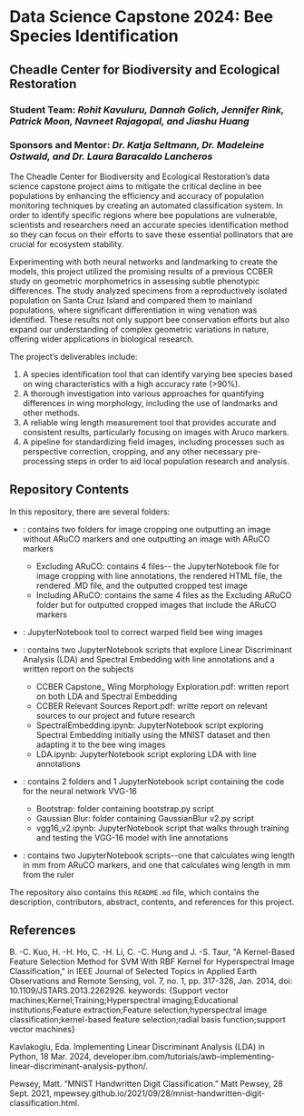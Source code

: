 # Data Science Capstone 2024: Bee Species Identification
## Cheadle Center for Biodiversity and Ecological Restoration
### Student Team: *Rohit Kavuluru, Dannah Golich, Jennifer Rink, Patrick Moon, Navneet Rajagopal, and Jiashu Huang*
### Sponsors and Mentor: *Dr. Katja Seltmann, Dr. Madeleine Ostwald, and Dr. Laura Baracaldo Lancheros*

The Cheadle Center for Biodiversity and Ecological Restoration’s data science capstone project aims to mitigate the critical decline in bee populations by enhancing the efficiency and accuracy of population monitoring techniques by creating an automated classification system. In order to identify specific regions where bee populations are vulnerable, scientists and researchers need an accurate species identification method so they can focus on their efforts to save these essential pollinators that are crucial for ecosystem stability.

Experimenting with both neural networks and landmarking to create the models, this project utilized the promising results of a previous CCBER study on geometric morphometrics in assessing subtle phenotypic differences. The study analyzed specimens from a reproductively isolated population on Santa Cruz Island and compared them to mainland populations, where significant differentiation in wing venation was identified. These results not only support bee conservation efforts but also expand our understanding of complex geometric variations in nature, offering wider applications in biological research.

The project’s deliverables include:
1) A species identification tool that can identify varying bee species based on wing characteristics with a high accuracy rate (>90%).
2) A thorough investigation into various approaches for quantifying differences in wing morphology, including the use of landmarks and other methods.
3) A reliable wing length measurement tool that provides accurate and consistent results, particularly focusing on images with Aruco markers.
4) A pipeline for standardizing field images, including processes such as perspective correction, cropping, and any other necessary pre-processing steps in order to aid local population research and analysis.


## Repository Contents

In this repository, there are several folders:

-   <Image Cropping>: contains two folders for image cropping one outputting an image without ARuCO markers and one outputting an image with ARuCO markers

    -   Excluding ARuCO: contains 4 files-- the JupyterNotebook file for image cropping with line annotations, the rendered HTML file, the rendered .MD file, and the outputted cropped test image
    -   Including ARuCO: contains the same 4 files as the Excluding ARuCO folder but for outputted cropped images that include the ARuCO markers
 
-   <Perspective Correction>: JupyterNotebook tool to correct warped field bee wing images

-   <Reports>: contains two JupyterNotebook scripts that explore Linear Discriminant Analysis (LDA) and Spectral Embedding with line annotations and a written report on the subjects
    -   CCBER Capstone_ Wing Morphology Exploration.pdf: written report on both LDA and Spectral Embedding
    -   CCBER Relevant Sources Report.pdf: writte report on relevant sources to our project and future research
    -   SpectralEmbedding.ipynb: JupyterNotebook script exploring Spectral Embedding initially using the MNIST dataset and then adapting it to the bee wing images
    -   LDA.ipynb: JupyterNotebook script exploring LDA with line annotations

-   <VGG16>: contains 2 folders and 1 JupyterNotebook script containing the code for the neural network VVG-16
    -   Bootstrap: folder containing bootstrap.py script
    -   Gaussian Blur: folder containing GaussianBlur v2.py script
    -   vgg16_v2.ipynb: JupyterNotebook script that walks through training and testing the VGG-16 model with line annotations
 
-   <Wing Length Calculation>: contains two JupyterNotebook scripts--one that calculates wing length in mm from ARuCO markers, and one that calculates wing length in mm from the ruler



      


The repository also contains this `README.md` file, which contains the description, contributors, abstract, contents, and references for this project.

## References 

B. -C. Kuo, H. -H. Ho, C. -H. Li, C. -C. Hung and J. -S. Taur, "A Kernel-Based Feature Selection Method for SVM With RBF Kernel for Hyperspectral Image Classification," in IEEE Journal of Selected Topics in Applied Earth Observations and Remote Sensing, vol. 7, no. 1, pp. 317-326, Jan. 2014, doi: 10.1109/JSTARS.2013.2262926. keywords: {Support vector machines;Kernel;Training;Hyperspectral imaging;Educational institutions;Feature extraction;Feature selection;hyperspectral image classification;kernel-based feature selection;radial basis function;support vector machines}

Kavlakoglu, Eda. Implementing Linear Discriminant Analysis (LDA) in Python, 18 Mar. 2024, developer.ibm.com/tutorials/awb-implementing-linear-discriminant-analysis-python/.

Pewsey, Matt. “MNIST Handwritten Digit Classification.” Matt Pewsey, 28 Sept. 2021, mpewsey.github.io/2021/09/28/mnist-handwritten-digit-classification.html.
